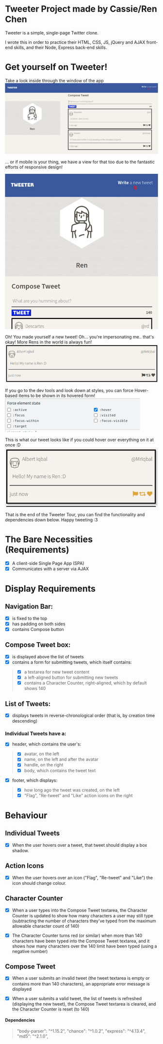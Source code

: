 # Tweeter Project made by Cassie/Ren Chen #

Tweeter is a simple, single-page Twitter clone.

I wrote this in order to practice their HTML, CSS, JS, jQuery and AJAX front-end skills, and their Node, Express back-end skills. 

# Get yourself on Tweeter! #

Take a look inside through the window of the app
![Windows Ver](https://github.com/ShurenKai/tweeter/blob/experimental/docs/windowTweetPage.png?raw=true)

... or if mobile is your thing, we have a view for that too due to the fantastic efforts of responsive design!

![Mobile ver](https://github.com/ShurenKai/tweeter/blob/experimental/docs/compactMobilePage.png?raw=true)

Oh! You made yourself a new tweet! Oh... you're impersonating me.. that's okay! More Rens in the world is always fun!
![newTweet](https://github.com/ShurenKai/tweeter/blob/experimental/docs/newTweet.png?raw=true)

If you go to the dev tools and look down at styles, you can force Hover-based items to be shown in its hovered form!
![Force Hover](https://github.com/ShurenKai/tweeter/blob/experimental/docs/hoverForced.png?raw=true)

This is what our tweet looks like if you could hover over everything on it at once :D
![Forced Hover View](https://github.com/ShurenKai/tweeter/blob/experimental/docs/hoverAesthetics.png?raw=true)

That is the end of the Tweeter Tour, you can find the functionality and dependencies down below. Happy tweeting :3

# The Bare Necessities (Requirements) #
- [x] A client-side Single Page App (SPA)
- [x] Communicates with a server via AJAX

# Display Requirements #

## Navigation Bar: ##
- [x] is fixed to the top
- [x] has padding on both sides
- [x] contains Compose button

## Compose Tweet box: ##
- [x] is displayed above the list of tweets
- [x] contains a form for submitting tweets, which itself contains:
> - [x] a textarea for new tweet content
> - [x] a left-aligned button for submitting new tweets
> - [x] contains a Character Counter, right-aligned, which by default shows 140

## List of Tweets: ##

- [x] displays tweets in reverse-chronological order (that is, by creation time descending)

### Individual Tweets have a: ###

- [x] header, which contains the user's:

> - [x] avatar, on the left
> - [x] name, on the left and after the avatar
> - [x] handle, on the right
> - [x] body, which contains the tweet text

- [x] footer, which displays:
> - [x] how long ago the tweet was created, on the left
> - [x] "Flag", "Re-tweet" and "Like" action icons on the right


# Behaviour #

## Individual Tweets ##

- [x] When the user hovers over a tweet, that tweet should display a box shadow.

## Action Icons ##

- [x] When the user hovers over an icon ("Flag", "Re-tweet" and "Like") the icon should change colour.

## Character Counter ##

- [x] When a user types into the Compose Tweet textarea, the Character Counter is updated to show how many characters a user may still type (subtracting the number of characters they've typed from the maximum allowable character count of 140)

- [x] The Character Counter turns red (or similar) when more than 140 characters have been typed into the Compose Tweet textarea, and it shows how many characters over the 140 limit have been typed (using a negative number)

## Compose Tweet ##

- [x] When a user submits an invalid tweet (the tweet textarea is empty or contains more than 140 characters), an appropriate error message is displayed

- [x] When a user submits a valid tweet, the list of tweets is refreshed (displaying the new tweet), the Compose Tweet textarea is cleared, and the Character Counter is reset (to 140)

#### Dependencies ####
>"body-parser": "^1.15.2",
>"chance": "^1.0.2",
>"express": "^4.13.4",
>"md5": "^2.1.0",